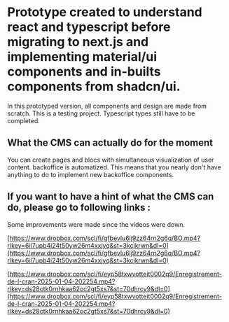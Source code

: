 # Prototype created to understand react and typescript before migrating to next.js and implementing material/ui components and in-builts components from shadcn/ui.

In this prototyped version, all components and design are made from scratch. This is a testing project. Typescript types still have to be completed. 

## What the CMS can actually do for the moment

You can create pages and blocs with simultaneous visualization of user content.
backoffice is automatized. This means that you nearly don't have anything to do to implement new backoffice components.

## If you want to have a hint of what the CMS can do, please go to following links :

Some improvements were made since the videos were down.

[https://www.dropbox.com/scl/fi/gfbevlu6lj9zz64rn2g6q/BO.mp4?rlkey=6il7upb4i24t50yw26m4xxjyq&st=3kcjkrwn&dl=0](https://www.dropbox.com/scl/fi/gfbevlu6lj9zz64rn2g6q/BO.mp4?rlkey=6il7upb4i24t50yw26m4xxjyq&st=3kcjkrwn&dl=0)

[https://www.dropbox.com/scl/fi/eyp58txwvotteit0002q9/Enregistrement-de-l-cran-2025-01-04-202254.mp4?rlkey=ds28ctk0rnhkaa62oc2gt5xs7&st=70dhrcy9&dl=0](https://www.dropbox.com/scl/fi/eyp58txwvotteit0002q9/Enregistrement-de-l-cran-2025-01-04-202254.mp4?rlkey=ds28ctk0rnhkaa62oc2gt5xs7&st=70dhrcy9&dl=0)
